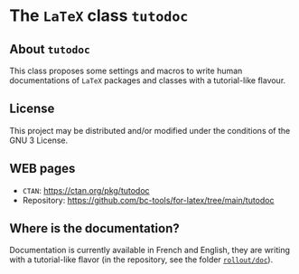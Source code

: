 The `LaTeX` class `tutodoc`
===========================

About `tutodoc`
---------------

This class proposes some settings and macros to write human documentations of `LaTeX` packages and classes with a tutorial-like flavour.


License
-------

This project may be distributed and/or modified under the conditions of the GNU 3 License.


WEB pages
---------

  * `CTAN`: https://ctan.org/pkg/tutodoc
  * Repository: https://github.com/bc-tools/for-latex/tree/main/tutodoc


Where is the documentation?
---------------------------

Documentation is currently available in French and English, they are writing with a tutorial-like flavor (in the repository, see the folder [`rollout/doc`](https://github.com/bc-tools/for-latex/tree/main/tutodoc/rollout/doc)).
